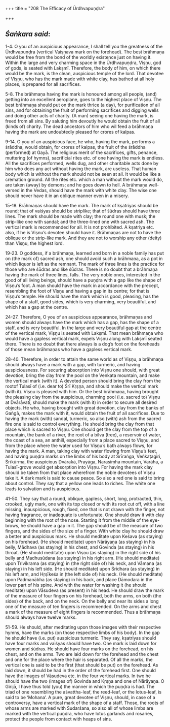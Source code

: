 +++
title = "208 The Efficacy of Ūrdhvapuṇḍra"

+++
 

## *Śaṅkara said*:

1-4. O you of an auspicious appearance, I shall tell you the greatness of the Ūrdhvapuṇḍra (vertical Vaiṣṇava mark on the forehead). The best brāhmaṇa would be free from the bond of the worldly existence just on having it. Within the large and very charming space in the Ūrdhvapuṇḍra, Viṣṇu, god of gods, is seated with Lakṣmī. Therefore, the body of him, on which there would be the mark, is the clean, auspicious temple of the lord. That devotee of Viṣṇu, who has the mark made with white clay, has bathed at all holy places, is prepared for all sacrifices.

5-8. The brāhmaṇa having the mark is honoured among all people, (and) getting into an excellent aeroplane, goes to the highest place of Viṣṇu. The best brāhmaṇa should put on the mark thrice (a day), for purification of all sins, and for obtaining the fruit of performing sacrifices and digging wells and doing other acts of charity. (A man) seeing one having the mark, is freed from all sins. By saluting him devoutly he would obtain the fruit of all (kinds of) charity. The dead ancestors of him who wil feed a brāhmaṇa having the mark are undoubtedly pleased for crores of kalpas.

9-14. O you of an auspicious face, he who, having the mark, performs a śrāddha, would obtain, for crores of kalpas, the fruit of the śrāddha (performed) at Gayā. The religious merit of the sacrifices, gifts, penance, muttering (of hymns), sacrificial rites etc. of one having the mark is endless. All the sacrifices performed, wells dug, and other charitable acts done by him who does any act without having the mark, are useless. That human body which is without the mark should not be seen at all. It would be like a cremation ground. All the rites etc. which a man without the mark would do, are taken (away) by demons; and he goes down to hell. A brāhmaṇa well-versed in the Vedas, should have the mark with white clay. The wise one should never have it in an oblique manner even in a misery.

15-18. Brāhmaṇas should have the mark. The mark of kṣatriyas should be round; that of vaiśyas should be striplike; that of śūdras should have three lines. The mark should be made with clay; the round one with musk; the strip-like one with sandal; and the three-lined one with sacred ash. The vertical mark is recommended for all. It is not prohibited. A kṣatriya etc. also, if he is Viṣnu’s devotee should have it. Brāhmaṇas are not to have the oblique or the strip-like mark. And they are not to worship any other (deity) than Viṣṇu, the highest lord.

19-23. O goddess, if a brāhmaṇa, learned and born in a noble family has put on (the mark of) sacred ash, one should avoid such a brāhmaṇa, as a pot in which liquor is left as the remnant. The mark of three lines is the practice for those who are śūdras and like śūdras. There is no doubt that a brāhmaṇa having the mark of three lines, falls. The very noble ones, interested in the good of all living beings, should have a puṇḍra with a gap like the shape of Viṣṇu’s foot. A man should have the mark in accordance with the precept, resembling the foot of Viṣṇu and having a gap in its centre; for that is Viṣṇu’s temple. He should have the mark which is good, pleasing, has the shape of a staff, good sides, which is very charming, very beautiful, and which has a gap at the centre.

24-27. Therefore, O you of an auspicious appearance, brāhmaṇas and women should always have the mark which has a gap, has the shape of a staff, and is very beautiful. In the large and very beautiful gap at the centre of the vertical mark, Viṣṇu is seated with Lakṣmī. That mean brāhmaṇa who would have a gapless vertical mark, expels Viṣṇu along with Lakṣmī seated there. There is no doubt that there always is a dog’s foot on the foreheads of those mean brāhmaṇas who have a gapless vertical mark.

28-40. Therefore, in order to attain the same world as of Viṣṇu, a brāhmaṇa should always have a mark with a gap, with turmeric, and having auspiciousness. For securing absorption into Viṣṇu one should, with great devotion, bring the clay from the pool on the Venkata mountain, and make the vertical mark (with it). A devoted person should bring the clay from the rootof Tulasī of (i.e. dear to) Śrī Kṛṣṇa, and should make the vertical mark (with it). Viṣṇu is pleased with him. Or the best brāhmaṇa, having brought the pleasing clay from the auspicious, charming pool (i.e. sacred to) Viṣṇu at Dvārāvatī, should make the mark (with it) in order to secure all desired objects. He who, having brought with great devotion, clay from the banks of Gaṅgā, makes the mark with it, would obtain the fruit of all sacrifices. Due to having the mark (with) sandal, turmeric, so also (with) ash from the sacred fire one is said to control everything. He should bring the clay from that place which is sacred to Viṣṇu. One should get the clay from the top of a mountain, the bank of a river, the root of a bilva (tree), a reservoir of water, the coast of a sea, an anthill, especially from a place sacred to Viṣṇu, and from the place where the water used for Viṣṇu’s bath always flows, for having the mark. A man, taking clay with water flowing from Viṣṇu’s feet, and having puṇḍra marks on the limbs of his body at Śrīraṅga, Veṅkaṭagiri, Śrīkūrma, the auspicious Dvārakā, Prayāga, Narasiṃha mountain, Varāha, a Tulasī-grove would get absorption into Viṣṇu. For having the mark clay should be taken from that place wherefrom the noble devotees of Viṣṇu take it. A dark mark is said to cause peace. So also a red one is said to bring about control. They say that a yellow one leads to riches. The white one leads to salvation and is auspicious.

41-50. They say that a round, oblique, gapless, short, long, protracted, thin, crooked, ugly mark, one with its top closed or with its root cut off, with a line missing, inauspicious, rough, fixed, one that is not drawn with the finger, not having fragrance, or inadequate is unfortunate. One should draw it with clay beginning with the root of the nose. Starting it from the middle of the eye-brows, he should have a gap in it. The gap should be of the measure of two fingers, and the sides of the size of a finger. With white clay he should draw a better and auspicious mark. He should meditate upon Keśava (as staying) on his forehead. (He should meditate) upon Nārāyaṇa (as staying) in his belly, Mādhava (as staying) in his chest, and Govinda (as staying) in his throat. (He should meditate) upon Viṣṇu (as staying) in the right side of his belly and Madhusūdana (as staying) in his right arm. (He should meditate) upon Trivikrama (as staying) in (the right side of) his neck, and Vāmana (as staying) in his left side. (He should meditate) upon Śrīdhara (as staying) in his left arm, and Hṛṣīkeśa in (the left side of) his neck. (He should meditate) upon Padmanābha (as staying) in his back, and place Dāmodara in the lower part of his spine. And with the water for washing it (he should meditate) upon Vāsudeva (as present) in his head. He should draw the mark of the measure of four fingers on his forehead, both the arms, on both (the sides) of the back, and on the neck. On the belly and near its sides a long one of the measure of ten fingers is recommended. On the arms and chest a mark of the measure of eight fingers is recommended. Thus a brāhmaṇa should always have twelve marks.

51-59. He should, after meditating upon those images with their respective hymns, have the marks (on those respective limbs of his body). In the gap he should have (i.e. put) auspicious turmeric. They say, kṣatriyas should have four marks and vaiśyas should have two. One mark is laid down for women and śūdras. He should have four marks on the forehead, on his chest, and on the arms. Two are laid down for the forehead and the chest and one for the place where the hair is separated. Of all the marks, the vertical one is said to be the first (that should be put) on the forehead. As laid down, it should be had in the order of the forehead first. One should have the images of Vāsudeva etc. in the four vertical marks. In two he should have the two (images of) Govinda and Kṛṣṇa and one of Nārāyaṇa. O Girijā, I have thus told (you) the manner in which the puṇḍra is had. The triad of one resembling the aśvattha-leaf, the reed-leaf, or the lotus-leaf, is said to be ‘Mohana’. A pure, great devotee of Viṣṇu, should, in case of a controversy, have a vertical mark of the shape of a staff. Those, the roots of whose arms are marked with Sudarśana, so also all of whose limbs are marked with the vertical puṇḍra, who have lotus garlands and rosaries, protect the people from contact with heaps of sins.


